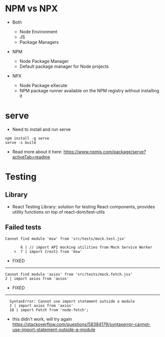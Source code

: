 # NPM vs NPX

- Both

  - Node Environment
  - JS
  - Package Managers

- NPM

  - Node Package Manager
  - Default package manager for Node projects

- NPX

  - Node Package eXecute
  - NPM package runner available on the NPM registry without installing it

# serve

- Need to install and run serve

```
npm install -g serve
serve -s build
```

- Read more about it here: https://www.npmjs.com/package/serve?activeTab=readme

# Testing

## Library

- React Testing Library: solution for testing React components, provides utility
  functions on top of react-dom/test-utils

## Failed tests

```
Cannot find module 'msw' from 'src/tests/mock.test.jsx'

       6 | // import API mocking utilities from Mock Service Worker
    >  7 | import {rest} from 'msw'
```

- FIXED

---

```
Cannot find module 'axios' from 'src/tests/mock.fetch.jsx'
2 | import axios from 'axios'
```

- FIXED

---

```
  SyntaxError: Cannot use import statement outside a module
  2 | import axios from 'axios'
  18 | import Fetch from 'node-fetch';
```

- this didn't work, will try again
  https://stackoverflow.com/questions/58384179/syntaxerror-cannot-use-import-statement-outside-a-module
